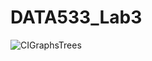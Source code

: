 # DATA533_Lab3

![CIGraphsTrees](https://github.com/adityasal/DATA533_Lab4/blob/main/.github/workflows/CI_GraphsTrees/badge.svg)
